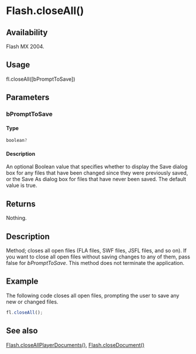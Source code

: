 # Flash.closeAll()

## Availability

Flash MX 2004.

## Usage

fl.closeAll([bPromptToSave])

## Parameters

### **bPromptToSave**

#### Type

```typescript
boolean?
```

#### Description

An optional Boolean value that specifies whether to display the Save dialog box for any files that have been changed since they were previously saved, or the Save As dialog box for files that have never been saved. The default value is true.

## Returns

Nothing.

## Description

Method; closes all open files (FLA files, SWF files, JSFL files, and so on). If you want to close all open files without saving changes to any of them, pass false for *bPromptToSave*. This method does not terminate the application.

## Example

The following code closes all open files, prompting the user to save any new or changed files.

```javascript
fl.closeAll();
```

## See also

[Flash.closeAllPlayerDocuments()](../Flash_object/Flash8.md), [Flash.closeDocument()](../Flash_object/Flash9.md)
